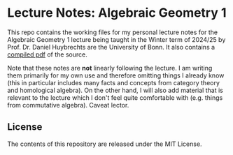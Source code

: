 # Lecture Notes: Algebraic Geometry 1 
This repo contains the working files for my personal lecture notes for the Algebraic Geometry 1 lecture being taught in the Winter term of 2024/25 by Prof. Dr. Daniel Huybrechts are the University of Bonn.
It also contains a [compiled pdf](algebraic_geometry_1_notes.pdf) of the source.

Note that these notes are **not** linearly following the lecture.
I am writing them primarily for my own use and therefore omitting things I already know (this in particular includes many facts and concepts from category theory and homological algebra).
On the other hand, I will also add material that is relevant to the lecture which I don't feel quite comfortable with (e.g. things from commutative algebra). Caveat lector.

## License
The contents of this repository are released under the MIT License.
